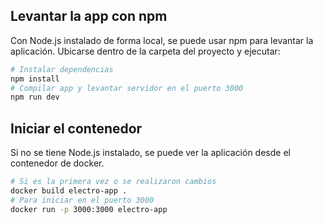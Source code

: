 ## Levantar la app con npm
Con Node.js instalado de forma local, se puede usar npm para levantar la aplicación. Ubicarse dentro de la carpeta del proyecto y ejecutar:

```bash
# Instalar dependencias
npm install
# Compilar app y levantar servidor en el puerto 3000
npm run dev
```

## Iniciar el contenedor
Si no se tiene Node.js instalado, se puede ver la aplicación desde el contenedor de docker.

```bash
# Si es la primera vez o se realizaron cambios
docker build electro-app .
# Para iniciar en el puerto 3000
docker run -p 3000:3000 electro-app
```
